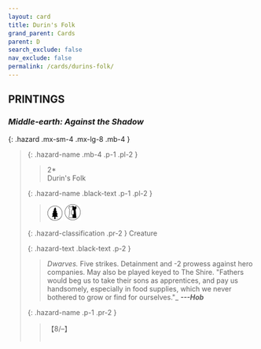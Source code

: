 ```yaml
---
layout: card
title: Durin's Folk
grand_parent: Cards
parent: D
search_exclude: false
nav_exclude: false
permalink: /cards/durins-folk/
---
```


## PRINTINGS


### _Middle-earth: Against the Shadow_

{: .hazard .mx-sm-4 .mx-lg-8 .mb-4 }
> {: .hazard-name .mb-4 .p-1 .pl-2 }
> > <div class="hazard-mp">2*</div>
> > <div class="card-name">Durin's Folk</div>
>
> {: .hazard-name .black-text .p-1 .pl-2 }
> > ![](/assets/images/wilderness.svg) ![](/assets/images/border-land.svg)
>
> {: .hazard-classification .pr-2 }
> Creature
>
> {: .hazard-text .black-text .p-2 }
> > _Dwarves._ Five strikes. Detainment and -2 prowess against hero companies. May also be played keyed to The Shire.   "Fathers would beg us to take their sons as apprentices, and pay us handsomely, especially in food supplies, which we never bothered to grow or find for ourselves."_ ***---&NoBreak;Hob*** 
>
> {: .hazard-name .p-1 .pr-2 }
> > <div class="card-shield">【8/&ndash;】</div>
> > <div class="card-corruption">&nbsp;</div>

